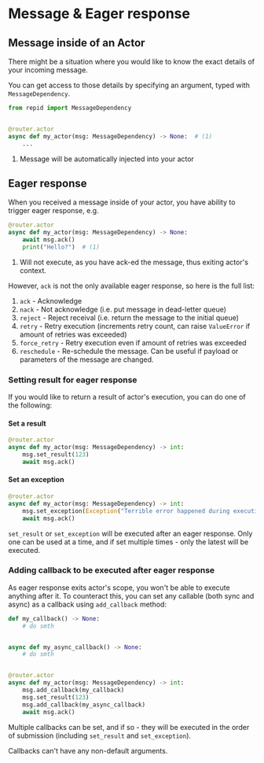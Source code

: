 # Message & Eager response

## Message inside of an Actor

There might be a situation where you would like to know the exact details of your incoming message.

You can get access to those details by specifying an argument, typed with `MessageDependency`.

```python hl_lines="5"
from repid import MessageDependency


@router.actor
async def my_actor(msg: MessageDependency) -> None:  # (1)
    ...
```

1. Message will be automatically injected into your actor

## Eager response

When you received a message inside of your actor, you have ability to trigger eager response, e.g.

```python hl_lines="3"
@router.actor
async def my_actor(msg: MessageDependency) -> None:
    await msg.ack()
    print("Hello?")  # (1)
```

1. Will not execute, as you have ack-ed the message, thus exiting actor's context.

However, `ack` is not the only available eager response, so here is the full list:

1. `ack` - Acknowledge
2. `nack` - Not acknowledge (i.e. put message in dead-letter queue)
3. `reject` - Reject receival (i.e. return the message to the initial queue)
4. `retry` - Retry execution (increments retry count, can raise `ValueError` if amount
of retries was exceeded)
5. `force_retry` - Retry execution even if amount of retries was exceeded
6. `reschedule` - Re-schedule the message. Can be useful if payload or parameters of the message
are changed.

### Setting result for eager response

If you would like to return a result of actor's execution, you can do one of the following:

#### Set a result

```python hl_lines="3"
@router.actor
async def my_actor(msg: MessageDependency) -> int:
    msg.set_result(123)
    await msg.ack()
```

#### Set an exception

```python hl_lines="3"
@router.actor
async def my_actor(msg: MessageDependency) -> int:
    msg.set_exception(Exception("Terrible error happened during execution!"))
    await msg.ack()
```

`set_result` or `set_exception` will be executed after an eager response. Only one can be used at a
time, and if set multiple times - only the latest will be executed.

### Adding callback to be executed after eager response

As eager response exits actor's scope, you won't be able to execute anything after it. To counteract
this, you can set any callable (both sync and async) as a callback using `add_callback` method:

```python hl_lines="11 13"
def my_callback() -> None:
    # do smth


async def my_async_callback() -> None:
    # do smth


@router.actor
async def my_actor(msg: MessageDependency) -> int:
    msg.add_callback(my_callback)
    msg.set_result(123)
    msg.add_callback(my_async_callback)
    await msg.ack()
```

Multiple callbacks can be set, and if so - they will be executed in the order of submission
(including `set_result` and `set_exception`).

Callbacks can't have any non-default arguments.
